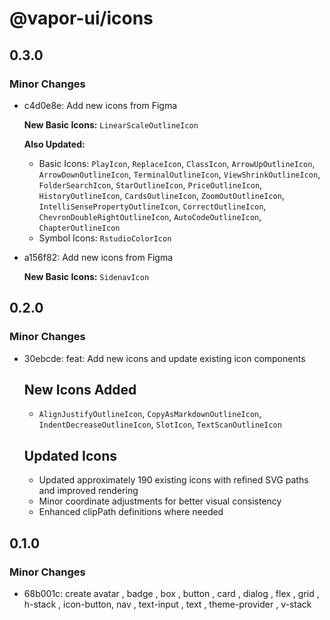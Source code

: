 # @vapor-ui/icons

## 0.3.0

### Minor Changes

- c4d0e8e: Add new icons from Figma

    **New Basic Icons:** `LinearScaleOutlineIcon`

    **Also Updated:**

    - Basic Icons: `PlayIcon`, `ReplaceIcon`, `ClassIcon`, `ArrowUpOutlineIcon`, `ArrowDownOutlineIcon`, `TerminalOutlineIcon`, `ViewShrinkOutlineIcon`, `FolderSearchIcon`, `StarOutlineIcon`, `PriceOutlineIcon`, `HistoryOutlineIcon`, `CardsOutlineIcon`, `ZoomOutOutlineIcon`, `IntelliSensePropertyOutlineIcon`, `CorrectOutlineIcon`, `ChevronDoubleRightOutlineIcon`, `AutoCodeOutlineIcon`, `ChapterOutlineIcon`
    - Symbol Icons: `RstudioColorIcon`

- a156f82: Add new icons from Figma

    **New Basic Icons:** `SidenavIcon`

## 0.2.0

### Minor Changes

- 30ebcde: feat: Add new icons and update existing icon components

    ## New Icons Added

    - `AlignJustifyOutlineIcon`, `CopyAsMarkdownOutlineIcon`, `IndentDecreaseOutlineIcon`, `SlotIcon`, `TextScanOutlineIcon`

    ## Updated Icons

    - Updated approximately 190 existing icons with refined SVG paths and improved rendering
    - Minor coordinate adjustments for better visual consistency
    - Enhanced clipPath definitions where needed

## 0.1.0

### Minor Changes

- 68b001c: create avatar , badge , box , button , card , dialog , flex , grid , h-stack , icon-button, nav , text-input , text , theme-provider , v-stack
